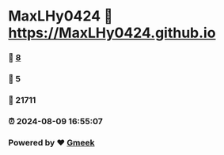 # MaxLHy0424 :link: https://MaxLHy0424.github.io 
### :page_facing_up: [8](https://MaxLHy0424.github.io/tag.html) 
### :speech_balloon: 5 
### :hibiscus: 21711 
### :alarm_clock: 2024-08-09 16:55:07 
### Powered by :heart: [Gmeek](https://github.com/Meekdai/Gmeek)
